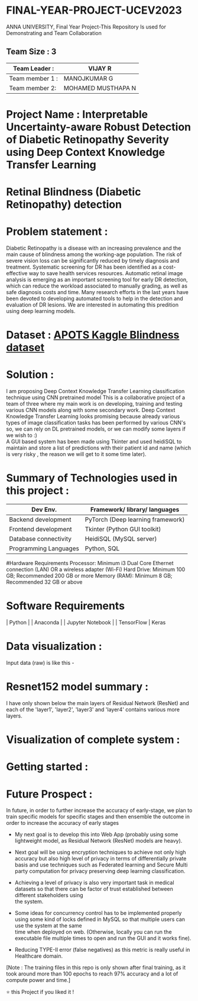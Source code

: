 # FINAL-YEAR-PROJECT-UCEV2023
ANNA UNIVERSITY, Final Year Project-This Repository Is used for Demonstrating and Team Collaboration

## __Team Size : 3__


|Team Leader :| VIJAY R |
| ------------|---------------|  
|Team member 1 :|MANOJKUMAR G|
|Team member 2:|MOHAMED MUSTHAPA N|


# Project Name :<b> Interpretable Uncertainty-aware Robust Detection of Diabetic Retinopathy Severity using Deep Context Knowledge Transfer Learning</b>

# Retinal Blindness (Diabetic Retinopathy) detection   

# Problem statement :    
Diabetic Retinopathy is a disease with an increasing prevalence and the main cause of blindness among the working-age population. The risk of severe vision loss can be significantly reduced by timely diagnosis and treatment. Systematic screening for DR has been identified as a cost-effective way to save health services resources. Automatic retinal image analysis is emerging as an important screening tool for early DR detection, which can reduce the workload associated to manually grading, as well as safe diagnosis costs and time. Many research efforts in the last years have been devoted to developing automated tools to help in the detection and evaluation of DR lesions.
We are interested in automating this predition using deep learning models.

# Dataset : [APOTS Kaggle Blindness dataset](https://www.kaggle.com/c/aptos2019-blindness-detection)      

# Solution :   
I am proposing Deep Context Knowledge Transfer Learning classification technique using CNN pretrained model
This is a collaborative project of a team of three where my main work is on developing, training and testing various CNN models along with some secondary work.
Deep Context Knowledge Transfer Learning looks promising because already various types of image classification tasks has been performed by various CNN's so, we can rely on DL pretrained models, or we can modify some layers if we wish to :)    
A GUI based system has been made using Tkinter and used heidiSQL to maintain and store a list of predictions with their patient id and name (which is very risky , the reason we will get to it some time later).   

# Summary of Technologies used in this project :       
| Dev Env. | Framework/ library/ languages |
| ------------- | ------------- |
| Backend development  | PyTorch (Deep learning framework) |
| Frontend development | Tkinter (Python GUI toolkit) |
| Database connectivity | HeidiSQL (MySQL server) |
| Programming Languages | Python, SQL |
#Hardware Requirements
Processor: Minimum i3 Dual Core
Ethernet connection (LAN) OR a wireless adapter (Wi-Fi)
Hard Drive: Minimum 100 GB; Recommended 200 GB or more
Memory (RAM): Minimum 8 GB; Recommended 32 GB or above

# Software Requirements
| Python |
| Anaconda |
| Jupyter Notebook |
| TensorFlow |
Keras    

# Data visualization :     
Input data (raw) is like this -     

# Resnet152 model summary :     
I have only shown below the main layers of Residual Network (ResNet) and each of the 'layer1', 'layer2', 'layer3' and 'layer4' contains various more layers.      
 

# Visualization of complete system :    
 


# Getting started :       

 
 # Future Prospect :  
 In future, in order to further increase the accuracy of early-stage, we plan to train specific models for specific stages
 and then ensemble the outcome in order to increase the accuracy of early stages
 
 * My next goal is to develop this into Web App (probably using some lightweight model, as Residual Network (ResNet)  models are heavy).   
 * Next goal will be using encryption techniques to achieve not only high accuracy but also high level of privacy in terms of differentially private basis and use techniques such as Federated learning and Secure Multi party computation for privacy preserving deep learning classification.
 
 * Achieving a level of privacy is also very important task in medical datasets so that there can be factor of trust established between different stakeholders using  
   the system.   
 * Some ideas for concurrency control has to be implemented properly using some kind of locks defined in MySQL so that multiple users can use the system at the same  
   time when deployed on web.
 (Otherwise, locally you can run the executable file multiple times to open and run the GUI and it works fine).      
 * Reducing TYPE-II error (false negatives) as this metric is really useful in Healthcare domain.   

[Note : The training files in this repo is only shown after final training, as it took around more than 100 epochs to reach 97% accuracy and a lot of compute power and time.]     


⭐️ this Project if you liked it !

